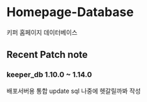 

# Homepage-Database

키퍼 홈페이지 데이터베이스

## Recent Patch note
### keeper_db 1.10.0 ~ 1.14.0
배포서버용 통합 update sql
나중에 헷갈릴까봐 작성